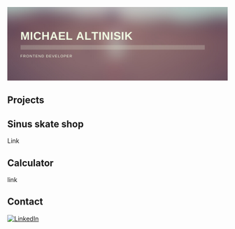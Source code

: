 <p align="center">
 <img src="assets/MICHAEL%20ALTINISIK.png" width="600" heigth="200">
</p>

Projects
--
<div>
 <p>
  <h2>Sinus skate shop</h2>
  Link
 </p>
 <p>
  <h2>Calculator</h2>
  link
 </p>
</div>


Contact 
--
[<img src="https://img.shields.io/badge/LinkedIn-blue?style=for-the-badge&logo=linkedin&logoColor=white" alt="LinkedIn"/>](https://www.linkedin.com/in/michael-altinisik-09b137234/)
 



